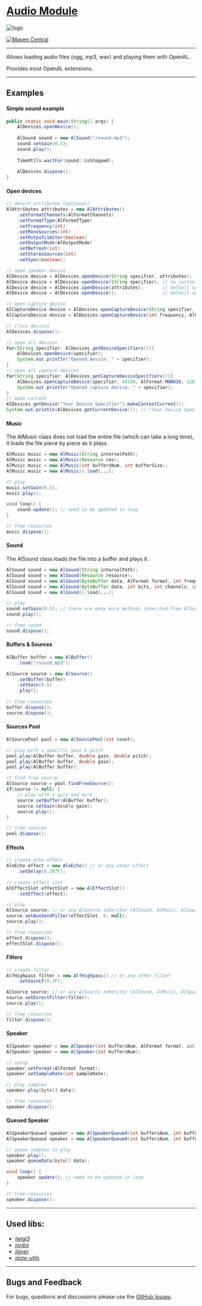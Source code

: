 # [Audio Module](https://github.com/generaloss/jpize-audio)
![logo](logo.svg)

[![Maven Central](https://img.shields.io/maven-central/v/io.github.generaloss/jpize-audio.svg)](https://mvnrepository.com/artifact/io.github.generaloss/jpize-audio)

---

Allows loading audio files (ogg, mp3, wav) and playing them with OpenAL.

Provides most OpenAL extensions.

---

## Examples

#### Simple sound example
``` java
public static void main(String[] args) {
    AlDevices.openDevice();
    
    AlSound sound = new AlSound("/sound.mp3");
    sound.setGain(0.5);
    sound.play();
    
    TimeUtils.waitFor(sound::isStopped);
    
    AlDevices.dispose();
}
```

#### Open devices
``` java
// device attributes (optional)
AlAttributes attributes = new AlAttributes()
    .setFormatChannels(AlFormatChannels)
    .setFormatType(AlFormatType)
    .setFrequency(int)
    .setMonoSources(int)
    .setOutputLimiter(boolean)
    .setOutputMode(AlOutputMode)
    .setRefresh(int)
    .setStereoSources(int)
    .setSync(boolean);

// open speaker device
AlDevice device = AlDevices.openDevice(String specifier, attributes);
AlDevice device = AlDevices.openDevice(String specifier); // no custom attributes
AlDevice device = AlDevices.openDevice(attributes);       // default specifier
AlDevice device = AlDevices.openDevice();                 // default specifier & no attributes

// open capture device
AlCaptureDevice device = AlDevices.openCaptureDevice(String specifier, int frequency, AlFormat format, int samples);
AlCaptureDevice device = AlDevices.openCaptureDevice(int frequency, AlFormat format, int samples); // default specifier

// close devices
AlDevices.dispose();
```

``` java
// open all devices
for(String specifier: AlDevices.getDeviceSpecifiers()){
    AlDevices.openDevice(specifier);
    System.out.println("Opened device: " + specifier);
}
// open all capture devices
for(String specifier: AlDevices.getCaptureDeviceSpecifiers()){
    AlDevices.openCaptureDevice(specifier, 44100, AlFormat.MONO16, 128);
    System.out.println("Opened capture device: " + specifier);
}
// make current
AlDevices.getDevice("Your Device Specifier").makeContextCurrent();
System.out.println(AlDevices.getCurrentDevice()); // "Your Device Specifier"
```

#### Music
The AlMusic class does not load the entire file (which can take a long time), 
it loads the file piece by piece as it plays.
``` java
AlMusic music = new AlMusic(String internalPath);
AlMusic music = new AlMusic(Resource res);
AlMusic music = new AlMusic(int buffersNum, int bufferSize);
AlMusic music = new AlMusic().load(...);

// play
music.setGain(0.5);
music.play();

void loop() {
    sound.update(); // need to be updated in loop
}

// free resources
music.dispose();
```

#### Sound
The AlSound class loads the file into a buffer and plays it.
``` java
AlSound sound = new AlSound(String internalPath);
AlSound sound = new AlSound(Resource resource);
AlSound sound = new AlSound(ByteBuffer data, AlFormat format, int frequency);
AlSound sound = new AlSound(ByteBuffer data, int bits, int channels, int frequency);
AlSound sound = new AlSound().load(...);

// play
sound.setGain(0.5); // there are many more methods inherited from AlSource
sound.play();

// free sound
sound.dispose();
```

#### Buffers & Sources
``` java
AlBuffer buffer = new AlBuffer()
    .load("/sound.mp3");

AlSource source = new AlSource()
    .setBuffer(buffer)
    .setGain(0.5)
    .play();
    
// free resources
buffer.dispose();
source.dispose();
```

#### Sources Pool
``` java
AlSourcePool pool = new AlSourcePool(int count);

// play with a specific gain & pitch
pool.play(AlBuffer buffer, double gain, double pitch);
pool.play(AlBuffer buffer, double gain);
pool.play(AlBuffer buffer);

// find free source
AlSource source = pool.findFreeSource();
if(source != null) {
    // play with a gain and more
    source.setBuffer(AlBuffer buffer);
    source.setGain(double gain);
    source.play();
}

// free sources
pool.dispose();
```

#### Effects

``` java
// create echo effect
AleEcho effect = new AleEcho() // or any other effect
    .setDelay(0.207F);
    
// create effect slot
AlEffectSlot effectSlot = new AlEffectSlot()
    .setEffect(effect);

// play
AlSource source; // or any AlSource inheritor (AlSound, AlMusic, AlSpeaker, ...)
source.setAuxSendFilter(effectSlot, 0, null);
source.play();

// free resources
effect.dispose();
effectSlot.dispose();
```

#### Filters

``` java
// create filter
AlfHighpass filter = new AlfHighpass() // or any other filter
    .setGainLF(0.3F);

AlSource source; // or any AlSource inheritor (AlSound, AlMusic, AlSpeaker, ...)
source.setDirectFilter(filter);
source.play();

// free resources
filter.dispose();
```

#### Speaker
``` java
AlSpeaker speaker = new AlSpeaker(int buffersNum, AlFormat format, int sampleRate);
AlSpeaker speaker = new AlSpeaker(int buffersNum);

// setup
speaker.setFormat(AlFormat format);
speaker.setSampleRate(int sampleRate);

// play samples
speaker.play(byte[] data);

// free resources
speaker.dispose();
```

#### Queued Speaker
``` java
AlSpeakerQueued speaker = new AlSpeakerQueued(int buffersNum, int bufferSize, AlFormat format, int sampleRate) { ... }
AlSpeakerQueued speaker = new AlSpeakerQueued(int buffersNum, int bufferSize);

// queue samples to play
speaker.play();
speaker.queueData(byte[] data);

void loop() {
    speaker.update(); // need to be updated in loop
}

// free resources
speaker.dispose();
```


---

## Used libs:
* *[lwjgl3](https://github.com/LWJGL/lwjgl3)*
* *[joribs](https://github.com/ymnk/jorbis)*
* *[jlayer](https://github.com/umjammer/jlayer)*
* *[jpize-utils](https://github.com/generaloss/jpize-utils)*

---

## Bugs and Feedback
For bugs, questions and discussions please use the [GitHub Issues](https://github.com/generaloss/jpize-audio/issues).
